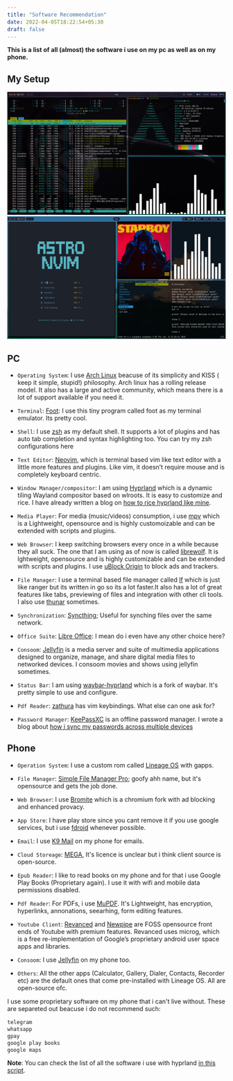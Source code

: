```yaml
---
title: "Software Recommendation"
date: 2022-04-05T18:22:54+05:30
draft: false
---
```


**This is a list of all (almost) the software i use on my pc as well as on my phone.**


## My Setup

![](hyprland-rice.png "sex?")
![](hyprland-rice-2.png "sex?")



## PC

- ``` Operating System ```:
I use [Arch Linux](https://archlinux.org/) beacuse of its simplicity and KISS ( keep it simple, stupid!) philosophy. Arch linux has a rolling release model. It also has a large and active community, which means there is a lot of support available if you need it.

- ```Terminal```:
[Foot](https://codeberg.org/dnkl/foot): I use this tiny program called foot as my terminal emulator. Its pretty cool.

- ```Shell```:
I use [zsh](https://www.zsh.org/) as my default shell. It supports a lot of plugins and has auto tab completion and syntax highlighting too. You can try my zsh configurations here

- ```Text Editor```:
[Neovim](https://neovim.io/), which is terminal based vim like text editor with a little more features and plugins. Like vim, it doesn’t require mouse and is completely keyboard centric.

- ```Window Manager/compositor```:
I am using [Hyprland](https://hyprland.org/) which is a dynamic tiling Wayland compositor based on wlroots. It is easy to customize and rice. I have already written a blog on [how to rice hyprland like mine](https://saqibmir.me/blog/switching-to-hyprland/).

- ```Media Player```:
For media (music/videos) consumption, i use [mpv](https://mpv.io/) which is a Lightweight, opensource and is highly customoizable and can be extended with scripts and plugins.

- ```Web Browser```:
I keep switching browsers every once in a while because they all suck. The one that I am using as of now is called [librewolf](https://librewolf.net/). It is lghtweight, opensource and is highly customizable and can be extended with scripts and plugins. I use [uBlock Origin]() to block ads and trackers. 

- ```File Manager```:
I use a terminal based file manager called [lf](https://github.com/gokcehan/lf) which is just like ranger but its written in go so its a lot faster.It also has a lot of great features like tabs, previewing of files and integration with other cli tools. I also use [thunar]() sometimes.

- ```Synchronization```:
[Syncthing](https://syncthing.net/); Useful for synching files over the same network.

- ```Office Suite```:
[Libre Office](https://www.libreoffice.org/): I mean do i even have any other choice here?

- ```Consoom```:
[Jellyfin](https://jellyfin.org/) is a media server and suite of multimedia applications designed to organize, manage, and share digital media files to networked devices. I consoom movies and shows using jellyfin sometimes.

- ```Status Bar```:
I am using [waybar-hyprland](https://wiki.hyprland.org/Useful-Utilities/Status-Bars/) which is a fork of waybar. It's pretty simple to use and configure.


- ```Pdf Reader```:
[zathura](https://github.com/pwmt/zathura) has vim keybindings. What else can one ask for?

- ```Password Manager```:
[KeePassXC](https://keepassxc.org/) is an offline password manager. I wrote a blog about [how i sync my passwords across multiple devices](https://saqibmir.me/blog/passwords/)

## Phone

- ```Operation System```:
I use a custom rom called [Lineage OS](https://lineageos.org/) with gapps. 

- ```File Manager```:
[Simple File Manager Pro](); goofy ahh name, but it's opensource and gets the job done.

- ```Web Browser```:
I use [Bromite](https://www.bromite.org/) which is a chromium fork with ad blocking and enhanced provacy.

- ```App Store```:
I have play store since you cant remove it if you use google services, but i use [fdroid](https://f-droid.org/en/) whenever possible.

- ```Email```:
I use [K9 Mail](https://k9mail.app/) on my phone for emails.

- ```Cloud Storeage```:
[MEGA](https://mega.io/), It's licence is unclear but i think client source is open-source.

- ```Epub Reader```:
I like to read books on my phone and for that i use Google Play Books (Proprietary again). I use it with wifi and mobile data permissions disabled.

- ```Pdf Reader```:
For PDFs, i use [MuPDF](https://mupdf.com/). It's Lightweight, has encryption, hyperlinks, annonations, seearhing, form editing features.

- ```Youtube Client```:
[Revanced](https://revanced.net/) and [Newpipe](https://newpipe.net/) are FOSS opensource front ends of Youtube with premium features. Revanced uses microg, which is a free re-implementation of Google’s proprietary android user space apps and libraries.


- ```Consoom```:
I use [Jellyfin](https://jellyfin.org/) on my phone too.

- ```Others```:
All the other apps (Calculator, Gallery, Dialer, Contacts, Recorder etc) are the default ones that come pre-installed with Lineage OS. All are open-source ofc.


I use some proprietary software on my phone that i can't live without. These are separeted out beacuse i do not recommend such:

```
telegram
whatsapp
gpay
google play books
google maps
```


**Note**: You can check the list of all the software i use with hyprland [in this script](https://github.com/saqibmir1/hyprland-dotfiles/blob/main/install-hyprland.sh).

